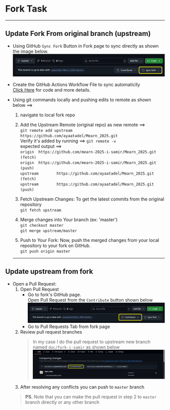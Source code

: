 # Fork Task
---
## Update Fork From original branch (upstream)
- Using GitHub `Sync Fork` Button in Fork page to sync directly as shown the image below. <br /> 
![Sync fork](./Sync_fork.png)

- Create the GitHub Actions Workflow File to sync automaticlly <br /> 
    [Click Here](https://github.com/marketplace/actions/fork-sync) for code and more details. <br /> 
- Using git commands locally and pushing edits to remote as shown below ==> <br /> 
    1. navigate to local fork repo <br /> 

    2. Add the Upstream Remote (original repo) as new remote ==> <br /> 
    `git remote add upstream https://github.com/ayaatadel/Mearn_2025.git` <br /> 
    Verify it's added by running ==> `git remote -v` <br /> 
    expected output ==> <br /> 
            `origin  https://github.com/mearn-2025-i-samir/Mearn_2025.git (fetch)` <br /> 
            `origin  https://github.com/mearn-2025-i-samir/Mearn_2025.git (push)` <br /> 
            `upstream        https://github.com/ayaatadel/Mearn_2025.git (fetch)` <br /> 
            `upstream        https://github.com/ayaatadel/Mearn_2025.git (push)` <br /> 

    3. Fetch Upstream Changes: To get the latest commits from the original repository <br /> 
    `git fetch upstream` <br /> 

    4. Merge changes into Your branch (ex: 'master') <br /> 
    `git checkout master` <br /> 
    `git merge upstream/master` <br /> 

    5. Push to Your Fork: Now, push the merged changes from your local repository to your fork on GitHub. <br /> 
    `git push origin master` <br /> 

    --- 

## Update upstream from fork
- Open a Pull Request: <br /> 
    1. Open Pull Request
        - Go to fork's GitHub page. <br /> 
            Open Pull Request from the `Contribute` button shown below <br /> 
        ![Contribute](./contribute.png)
        - Go to Pull Requests Tab from fork page <br /> 
    2. Review pull request branches <br /> 
        > In my case I do the pull request to upstream new branch named `doc/fork-i-samir` as shown below
        ![Pull Request](./pull_request.png)
    3. After resolving any conflicts you can push to `master` branch
    > **PS.** Note that you can make the pull request in step 2 to `master` branch directly or any other branch